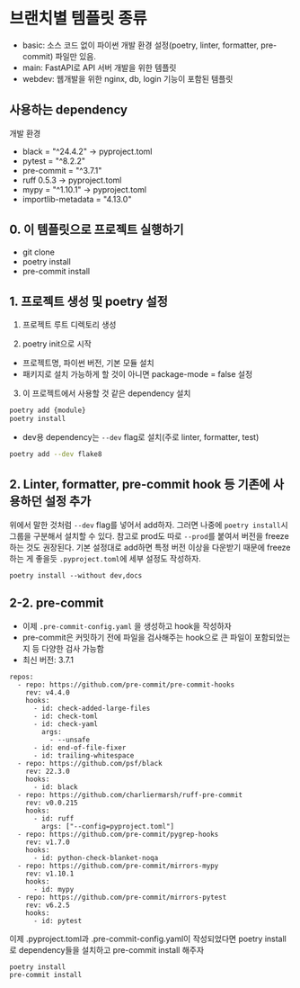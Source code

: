 # 브랜치별 템플릿 종류
- basic: 소스 코드 없이 파이썬 개발 환경 설정(poetry, linter, formatter, pre-commit) 파일만 있음.
- main: FastAPI로 API 서버 개발을 위한 템플릿
- webdev: 웹개발을 위한 nginx, db, login 기능이 포함된 템플릿

## 사용하는 dependency
개발 환경
- black = "^24.4.2" -> pyproject.toml
- pytest = "^8.2.2"
- pre-commit = "^3.7.1"
- ruff 0.5.3 -> pyproject.toml
- mypy = "^1.10.1" -> pyproject.toml
- importlib-metadata = "4.13.0"


## 0. 이 템플릿으로 프로젝트 실행하기
- git clone
- poetry install
- pre-commit install


## 1. 프로젝트 생성 및 poetry 설정
1. 프로젝트 루트 디렉토리 생성

2. poetry init으로 시작
- 프로젝트명, 파이썬 버전, 기본 모듈 설치
- 패키지로 설치 가능하게 할 것이 아니면 package-mode = false 설정

3. 이 프로젝트에서 사용할 것 같은 dependency 설치
```bash
poetry add {module}
poetry install
```
- dev용 dependency는 `--dev` flag로 설치(주로 linter, formatter, test)
```bash
poetry add --dev flake8
```

## 2. Linter, formatter, pre-commit hook 등 기존에 사용하던 설정 추가
위에서 말한 것처럼 `--dev` flag를 넣어서 add하자.
그러면 나중에 `poetry install`시 그룹을 구분해서 설치할 수 있다.
참고로 prod도 따로 `--prod`를 붙여서 버전을 freeze하는 것도 권장된다.
기본 설정대로 add하면 특정 버전 이상을 다운받기 때문에 freeze하는 게 좋을듯
`.pyproject.toml`에 세부 설정도 작성하자.

```
poetry install --without dev,docs
```

## 2-2. pre-commit
- 이제 `.pre-commit-config.yaml` 을 생성하고 hook을 작성하자
- pre-commit은 커밋하기 전에 파일을 검사해주는 hook으로 큰 파일이 포함되었는지 등 다양한 검사 가능함
- 최신 버전: 3.7.1
```
repos:
  - repo: https://github.com/pre-commit/pre-commit-hooks
    rev: v4.4.0
    hooks:
      - id: check-added-large-files
      - id: check-toml
      - id: check-yaml
        args:
          - --unsafe
      - id: end-of-file-fixer
      - id: trailing-whitespace
  - repo: https://github.com/psf/black
    rev: 22.3.0
    hooks:
      - id: black
  - repo: https://github.com/charliermarsh/ruff-pre-commit
    rev: v0.0.215
    hooks:
      - id: ruff
        args: ["--config=pyproject.toml"]
  - repo: https://github.com/pre-commit/pygrep-hooks
    rev: v1.7.0
    hooks:
      - id: python-check-blanket-noqa
  - repo: https://github.com/pre-commit/mirrors-mypy
    rev: v1.10.1
    hooks:
      - id: mypy
  - repo: https://github.com/pre-commit/mirrors-pytest
    rev: v6.2.5
    hooks:
      - id: pytest
```


이제 .pyproject.toml과 .pre-commit-config.yaml이 작성되었다면 poetry install로 dependency들을 설치하고 pre-commit install 해주자
```
poetry install
pre-commit install
```
